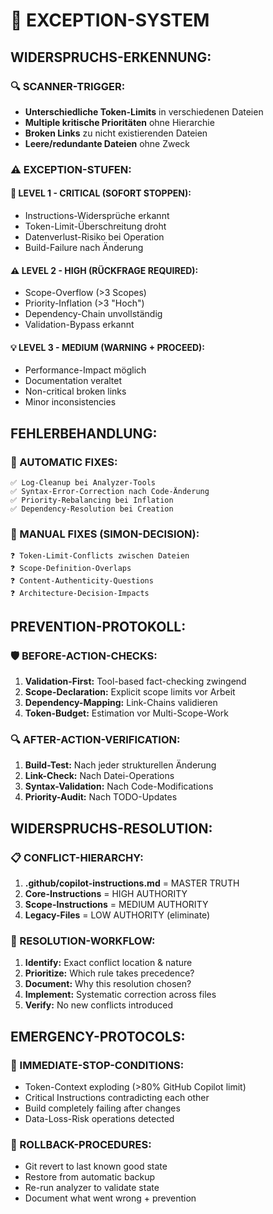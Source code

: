 # 🚨 EXCEPTION-SYSTEM

## **WIDERSPRUCHS-ERKENNUNG:**

### **🔍 SCANNER-TRIGGER:**

- **Unterschiedliche Token-Limits** in verschiedenen Dateien
- **Multiple kritische Prioritäten** ohne Hierarchie
- **Broken Links** zu nicht existierenden Dateien
- **Leere/redundante Dateien** ohne Zweck

### **⚠️ EXCEPTION-STUFEN:**

#### **🚨 LEVEL 1 - CRITICAL (SOFORT STOPPEN):**

- Instructions-Widersprüche erkannt
- Token-Limit-Überschreitung droht
- Datenverlust-Risiko bei Operation
- Build-Failure nach Änderung

#### **⚠️ LEVEL 2 - HIGH (RÜCKFRAGE REQUIRED):**

- Scope-Overflow (>3 Scopes)
- Priority-Inflation (>3 "Hoch")
- Dependency-Chain unvollständig
- Validation-Bypass erkannt

#### **💡 LEVEL 3 - MEDIUM (WARNING + PROCEED):**

- Performance-Impact möglich
- Documentation veraltet
- Non-critical broken links
- Minor inconsistencies

## **FEHLERBEHANDLUNG:**

### **🔧 AUTOMATIC FIXES:**

```
✅ Log-Cleanup bei Analyzer-Tools
✅ Syntax-Error-Correction nach Code-Änderung
✅ Priority-Rebalancing bei Inflation
✅ Dependency-Resolution bei Creation
```

### **🤔 MANUAL FIXES (SIMON-DECISION):**

```
❓ Token-Limit-Conflicts zwischen Dateien
❓ Scope-Definition-Overlaps
❓ Content-Authenticity-Questions
❓ Architecture-Decision-Impacts
```

## **PREVENTION-PROTOKOLL:**

### **🛡️ BEFORE-ACTION-CHECKS:**

1. **Validation-First:** Tool-based fact-checking zwingend
2. **Scope-Declaration:** Explicit scope limits vor Arbeit
3. **Dependency-Mapping:** Link-Chains validieren
4. **Token-Budget:** Estimation vor Multi-Scope-Work

### **🔍 AFTER-ACTION-VERIFICATION:**

1. **Build-Test:** Nach jeder strukturellen Änderung
2. **Link-Check:** Nach Datei-Operations
3. **Syntax-Validation:** Nach Code-Modifications
4. **Priority-Audit:** Nach TODO-Updates

## **WIDERSPRUCHS-RESOLUTION:**

### **📋 CONFLICT-HIERARCHY:**

1. **.github/copilot-instructions.md** = MASTER TRUTH
2. **Core-Instructions** = HIGH AUTHORITY
3. **Scope-Instructions** = MEDIUM AUTHORITY
4. **Legacy-Files** = LOW AUTHORITY (eliminate)

### **🔄 RESOLUTION-WORKFLOW:**

1. **Identify:** Exact conflict location & nature
2. **Prioritize:** Which rule takes precedence?
3. **Document:** Why this resolution chosen?
4. **Implement:** Systematic correction across files
5. **Verify:** No new conflicts introduced

## **EMERGENCY-PROTOCOLS:**

### **🚨 IMMEDIATE-STOP-CONDITIONS:**

- Token-Context exploding (>80% GitHub Copilot limit)
- Critical Instructions contradicting each other
- Build completely failing after changes
- Data-Loss-Risk operations detected

### **🔄 ROLLBACK-PROCEDURES:**

- Git revert to last known good state
- Restore from automatic backup
- Re-run analyzer to validate state
- Document what went wrong + prevention
